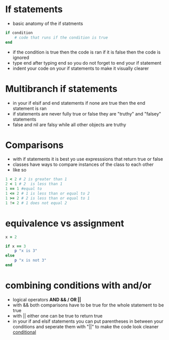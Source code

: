 # If statements
* basic anatomy of the if statments
```ruby
if condition
    # code that runs if the condition is true
end
```
* if the condition is true then the code is ran if it is false then the code is ignored
* type end after typing end so you do not forget to end your if statement
* indent your code on your if statements to make it visually clearer

# Multibranch if statements
* in your if elsif and end statements if none are true then the end statement is ran
* if statements are never fully true or false they are "truthy" and "falsey" statements
* false and nil are falsy while all other objects are truthy

# Comparisons
* with if statements it is best yo use expresssions that return true or false
* classes have ways to compare instances of the class to each other
* like so
```ruby
1 < 2 # 2 is greater than 1
2 < 1 # 2  is less than 1
1 == 1 #equal to
1 <= 2 # 1 is less than or equal to 2
1 >= 2 # 2 is less than or equal to 1
1 != 2 # 1 does not equal 2
```

# equivalence vs assignment
```ruby
x = 2

if x == 3 
    p "x is 3"
else
    p "x is not 3"
end
```
# combining conditions with and/or
* logical operators **AND && / OR ||** 
* with && both comparisons have to be true for the whole statement to be true
* with || either one can be true to return true
* in your if and elsif statements you can put parentheses in between your conditions and seperate them with "||" to make the code look cleaner
[conditional](./ruby_files/rock_paper_scissors.rb)
